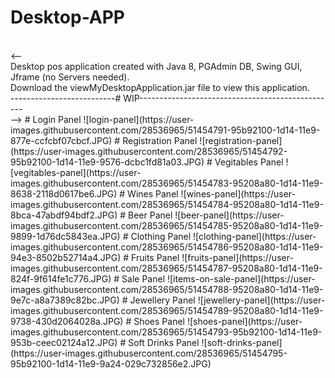 # Desktop-APP
<br>
<--
<br>
Desktop pos application created with Java 8, PGAdmin DB, Swing GUI, Jframe (no Servers needed).
<br>
Download the viewMyDesktopApplication.jar file to view this application.
<br>
--------------------------# WIP-------------------------------------------------
<br>
-->
# Login Panel
![login-panel](https://user-images.githubusercontent.com/28536965/51454791-95b92100-1d14-11e9-877e-ccfcbf07cbcf.JPG)
# Registration Panel
![registration-panel](https://user-images.githubusercontent.com/28536965/51454792-95b92100-1d14-11e9-9576-dcbc1fd81a03.JPG)
# Vegitables Panel
![vegitables-panel](https://user-images.githubusercontent.com/28536965/51454783-95208a80-1d14-11e9-8638-2118d0617be6.JPG)
# Wines Panel
![wines-panel](https://user-images.githubusercontent.com/28536965/51454784-95208a80-1d14-11e9-8bca-47abdf94bdf2.JPG)
# Beer Panel
![beer-panel](https://user-images.githubusercontent.com/28536965/51454785-95208a80-1d14-11e9-9899-1d76dc5843ea.JPG)
# Clothing Panel
![clothing-panel](https://user-images.githubusercontent.com/28536965/51454786-95208a80-1d14-11e9-94e3-8502b52714a4.JPG)
# Fruits Panel
![fruits-panel](https://user-images.githubusercontent.com/28536965/51454787-95208a80-1d14-11e9-824f-9f614fe1c776.JPG)
# Sale Panel
![items-on-sale-panel](https://user-images.githubusercontent.com/28536965/51454788-95208a80-1d14-11e9-9e7c-a8a7389c82bc.JPG)
# Jewellery Panel
![jewellery-panel](https://user-images.githubusercontent.com/28536965/51454789-95208a80-1d14-11e9-9738-430d2064028a.JPG)
# Shoes Panel
![shoes-panel](https://user-images.githubusercontent.com/28536965/51454793-95b92100-1d14-11e9-953b-ceec02124a12.JPG)
# Soft Drinks Panel
![soft-drinks-panel](https://user-images.githubusercontent.com/28536965/51454795-95b92100-1d14-11e9-9a24-029c732856e2.JPG)

      
